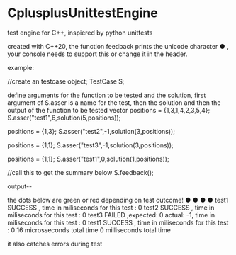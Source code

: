 # CplusplusUnittestEngine
test engine for C++, inspiered by python unittests

created with C++20, the function feedback prints the unicode character ● , your console needs to support this or change it in the header.

example:

//create an testcase object;
TestCase S;

define arguments for the function to be tested and the solution, first argument of S.asser is a name for the test, then the solution and then the output of the function to be tested
vector<int> positions = {1,3,1,4,2,3,5,4};
S.asser("test1",6,solution(5,positions));

positions = {1,3};
S.asser("test2",-1,solution(3,positions));

positions = {1,1};
S.asser("test3",-1,solution(3,positions));

positions = {1,1};
S.asser("test1",0,solution(1,positions));

//call this to get the summary below 
S.feedback();

output--

the dots below are green or red depending on test outcome!
● ● ● ● 
test1 SUCCESS , time in miliseconds for this test : 0
test2 SUCCESS , time in miliseconds for this test : 0
test3 FAILED ,expected: 0 actual: -1, time in miliseconds for this test : 0
test1 SUCCESS , time in miliseconds for this test : 0
16 microsseconds total time 
0 milliseconds total time  


it also catches errors during test
